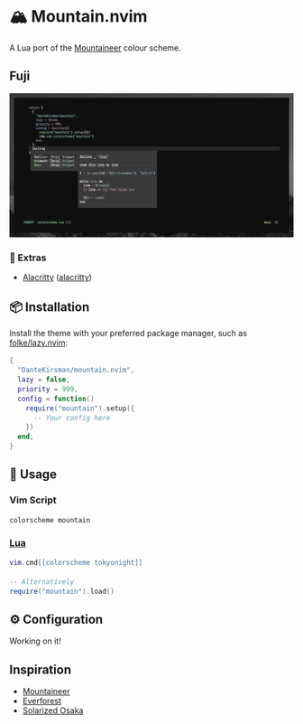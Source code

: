 # 🏔️ Mountain.nvim

A Lua port of the [Mountaineer](https://github.com/TheNiteCoder/mountaineer.vim)
colour scheme.

## Fuji

![Fuji Style](./assets/fuji.png)

### 🍭 Extras

- [Alacritty](https://github.com/alacritty/alacritty) ([alacritty](extras/alacritty))

## 📦 Installation

Install the theme with your preferred package manager, such as
[folke/lazy.nvim](https://github.com/folke/lazy.nvim):

```lua
{
  "DanteKirsman/mountain.nvim",
  lazy = false,
  priority = 999,
  config = function()
    require("mountain").setup({
      -- Your config here
    })
  end,
}
```

## 🚀 Usage

### Vim Script

```vim
colorscheme mountain
```

### [Lua](https://www.lua.org)

```lua
vim.cmd[[colorscheme tokyonight]]

-- Alternatively
require("mountain").load()
```

## ⚙️ Configuration

Working on it!

## Inspiration

- [Mountaineer](https://github.com/TheNiteCoder/mountaineer.vim)
- [Everforest](https://github.com/neanias/everforest-nvim)
- [Solarized Osaka](https://github.com/craftzdog/solarized-osaka.nvim)
